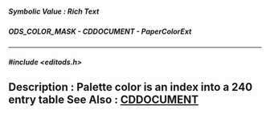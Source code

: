 ##### Symbolic Value : Rich Text
##### ODS_COLOR_MASK - CDDOCUMENT - PaperColorExt
---
##### #include <editods.h>
**Description :**
Palette color is an index into a 240 entry table
**See Also :**
[CDDOCUMENT](D:/md_files/CDDOCUMENT.md)
---
